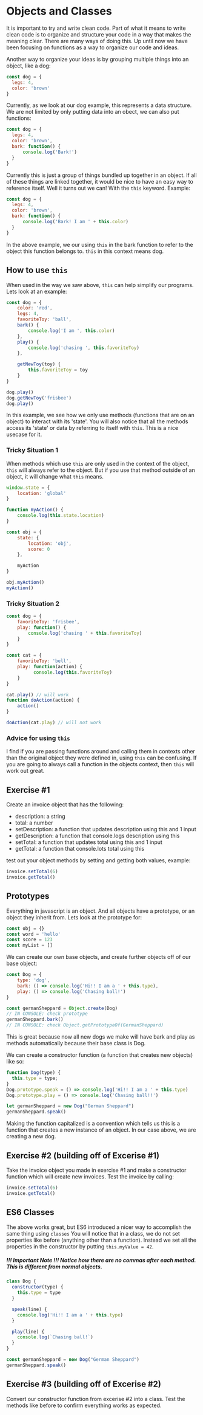# Objects and Classes

It is important to try and write clean code. Part of what it means to write clean code is to organize and structure your
code in a way that makes the meaning clear. There are many ways of doing this. Up until now we have been focusing on
functions as a way to organize our code and ideas.

Another way to organize your ideas is by grouping multiple things into an object, like a dog:

```js
const dog = {
  legs: 4,
  color: 'brown'
}
```

Currently, as we look at our dog example, this represents a data structure. We are not limited by only putting data
into an obect, we can also put functions:

```js
const dog = {
  legs: 4,
  color: 'brown',
  bark: function() {
      console.log('Bark!')
  }
}
```

Currently this is just a group of things bundled up together in an object. If all of these things are linked together,
it would be nice to have an easy way to reference itself. Well it turns out we can! With the `this` keyword. Example:

```js
const dog = {
  legs: 4,
  color: 'brown',
  bark: function() {
      console.log('Bark! I am ' + this.color)
  }
}
```

In the above example, we our using `this` in the bark function to refer to the object this function belongs to. `this` in
this context means dog.


## How to use `this`

When used in the way we saw above, `this` can help simplify our programs. Lets look at an example:
```js
const dog = {
    color: 'red',
    legs: 4,
    favoriteToy: 'ball',
    bark() {
        console.log('I am ', this.color)
    },
    play() {
        console.log('chasing ', this.favoriteToy)
    },

    getNewToy(toy) {
        this.favoriteToy = toy
    }
}

dog.play()
dog.getNewToy('frisbee')
dog.play()
```

In this example, we see how we only use methods (functions that are on an object) to interact with its 'state'. You will
also notice that all the methods access its 'state' or data by referring to itself with `this`. This is a nice usecase for it.

### Tricky Situation 1
When methods which use `this` are only used in the context of the object, `this` will always refer to the object. But if you 
use that method outside of an object, it will change what `this` means.

```js
window.state = {
    location: 'global'
}

function myAction() {
    console.log(this.state.location)
}

const obj = {
    state: {
        location: 'obj',
        score: 0
    },

    myAction
}

obj.myAction()
myAction()
```

### Tricky Situation 2

```js
const dog = {
    favoriteToy: 'frisbee',
    play: function() {
        console.log('chasing ' + this.favoriteToy)
    }
}

const cat = {
    favoriteToy: 'bell',
    play: function(action) {
          console.log(this.favoriteToy)
    }
}

cat.play() // will work
function doAction(action) {
    action()
}

doAction(cat.play) // will not work
```

### Advice for using `this`
I find if you are passing functions around and calling them in contexts other than the original object they were
defined in, using `this` can be confusing. If you are going to always call a function in the objects context, then `this` will 
work out great.

## Exercise #1
Create an invoice object that has the following:

- description: a string
- total: a number
- setDescription: a function that updates description using this and 1 input
- getDescription: a function that console.logs description using this
- setTotal: a function that updates total using this and 1 input
- getTotal: a function that console.lots total using this

test out your object methods by setting and getting both values, example:
```js
invoice.setTotal(6)
invoice.getTotal()
```

## Prototypes
Everything in javascript is an object. And all objects have a prototype, or an object they inherit from. Lets look at the prototype for:

```js
const obj = {}
const word = 'hello'
const score = 123
const myList = []
```

We can create our own base objects, and create further objects off of our base object:
```js
const Dog = {
    type: 'dog',
    bark: () => console.log('Hi!! I am a ' + this.type),
    play: () => console.log('Chasing ball!')
}

const germanSheppard = Object.create(Dog)
// IN CONSOLE: check prototype
germanSheppard.bark()
// IN CONSOLE: check Object.getPrototypeOf(GermanSheppard)
```
This is great because now all new dogs we make will have bark and play as methods automatically because their
base class is Dog. 

We can create a constructor function (a function that creates new objects) like so:
```js
function Dog(type) {
  this.type = type;
}
Dog.prototype.speak = () => console.log('Hi!! I am a ' + this.type)
Dog.prototype.play = () => console.log('Chasing ball!!')

let germanSheppard = new Dog("German Sheppard")
germanSheppard.speak()
```
Making the function capitalized is a convention which tells us this is a function that creates a new instance of an object.
In our case above, we are creating a new dog.

## Exercise #2 (building off of Excerise #1)
Take the invoice object you made in exercise #1 and make a constructor function which will create new invoices. Test the
invoice by calling:
```js
invoice.setTotal(6)
invoice.getTotal()
```

## ES6 Classes
The above works great, but ES6 introduced a nicer way to accomplish the same thing using `classes` You will notice
that in a class, we do not set properties like before (anything other than a function). Instead we set all the properties
in the constructor by putting `this.myValue = 42`.
##### !!! Important Note !!! Notice how there are no commas after each method. This is different from normal objects.

```js
class Dog {
  constructor(type) {
    this.type = type
  }

  speak(line) {
    console.log('Hi!! I am a ' + this.type)
  }

  play(line) {
    console.log(`Chasing ball!`)
  }
}

const germanSheppard = new Dog("German Sheppard")
germanSheppard.speak()
```

## Exercise #3 (building off of Excerise #2)
Convert our constructor function from excerise #2 into a class. Test the methods like before to confirm everything works
as expected.
